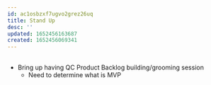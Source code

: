 ```yaml
---
id: ac1osbzxf7ugvo2grez26uq
title: Stand Up
desc: ''
updated: 1652456163687
created: 1652456069341
---
```


## 
- Bring up having QC Product Backlog building/grooming session
  - Need to determine what is MVP